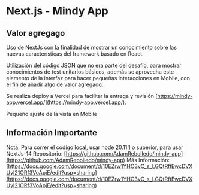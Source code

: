 # Next.js - Mindy App

## Valor agregago

Uso de NextJs con la finalidad de mostrar un conocimiento sobre las nuevas características del framework basado en React.

Utilización del código JSON que no era parte del desafío, para mostrar conocimientos de test unitarios básicos, además se aprovecha este elemento de la interfaz para hacer pequeñas interacciones en Mobile, con el fin de añadir algo de valor agregado.

Se realiza deploy a Vercel para facilitar la entrega y revisión [https://mindy-app.vercel.app/](https://mindy-app.vercel.app/).

Pequeño ajuste de la vista en Mobile

## Información Importante

Nota: Para correr el código local, usar node 20.11.1 o superior, para usar NextJs-14
Repositorio: [https://github.com/AdamRebolledo/mindy-app](https://github.com/AdamRebolledo/mindy-app) 
Más Información: [https://docs.google.com/document/d/10EZrw1YHO3vC_s_LGQtRftEwcDVXUyI21ORf3VoApjE/edit?usp=sharing](https://docs.google.com/document/d/10EZrw1YHO3vC_s_LGQtRftEwcDVXUyI21ORf3VoApjE/edit?usp=sharing) 
